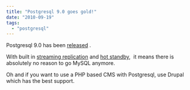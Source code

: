 ```yaml
---
title: "Postgresql 9.0 goes gold!"
date: "2010-09-19"
tags: 
  - "postgresql"
---
```


Postgresql 9.0 has been [released](www.phoronix.com/scan.php?page=news_item&px=ODYyMg) .

With built in [streaming replication](http://wiki.postgresql.org/wiki/Streaming_Replication) and [hot standby](http://wiki.postgresql.org/wiki/Hot_Standby),  it means there is absolutely no reason to go MySQL anymore.

Oh and if you want to use a PHP based CMS with Postgresql, use Drupal which has the best support.
